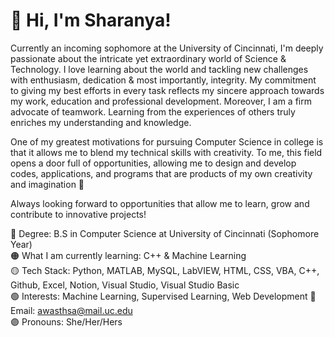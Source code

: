 # 📌 Hi, I'm Sharanya! 
Currently an incoming sophomore at the University of Cincinnati, I'm deeply passionate about the intricate yet extraordinary world of Science & Technology. I love learning about the world and tackling new challenges with enthusiasm, dedication & most importantly, integrity. My commitment to giving my best efforts in every task reflects my sincere approach towards my work, education and professional development. Moreover, I am a firm advocate of teamwork. Learning from the experiences of others truly enriches my understanding and knowledge.

One of my greatest motivations for pursuing Computer Science in college is that it allows me to blend my technical skills with creativity. To me, this field opens a door full of opportunities, allowing me to design and develop codes, applications, and programs that are products of my own creativity and imagination 💌

Always looking forward to opportunities that allow me to learn, grow and contribute to innovative projects!

🔴 Degree: B.S in Computer Science at University of Cincinnati (Sophomore Year)<br/>
🟠 What I am currently learning: C++ & Machine Learning<br/>
🟡 Tech Stack: Python, MATLAB, MySQL, LabVIEW, HTML, CSS, VBA, C++, Github, Excel, Notion, Visual Studio, Visual Studio Basic<br/>
🟢 Interests: Machine Learning, Supervised Learning, Web Development
🔵 Email: awasthsa@mail.uc.edu<br/>
🟣 Pronouns: She/Her/Hers<br/>
